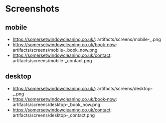 # Screenshots


## mobile
- https://somersetwindowcleaning.co.uk/: artifacts/screens/mobile-_.png
- https://somersetwindowcleaning.co.uk/book-now: artifacts/screens/mobile-_book_now.png
- https://somersetwindowcleaning.co.uk/contact: artifacts/screens/mobile-_contact.png

## desktop
- https://somersetwindowcleaning.co.uk/: artifacts/screens/desktop-_.png
- https://somersetwindowcleaning.co.uk/book-now: artifacts/screens/desktop-_book_now.png
- https://somersetwindowcleaning.co.uk/contact: artifacts/screens/desktop-_contact.png